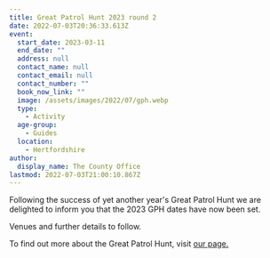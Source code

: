 ```yaml
---
title: Great Patrol Hunt 2023 round 2
date: 2022-07-03T20:36:33.613Z
event:
  start_date: 2023-03-11
  end_date: ""
  address: null
  contact_name: null
  contact_email: null
  contact_number: ""
  book_now_link: ""
  image: /assets/images/2022/07/gph.webp
  type:
    - Activity
  age-group:
    - Guides
  location:
    - Hertfordshire
author:
  display_name: The County Office
lastmod: 2022-07-03T21:00:10.867Z
---
```

Following the success of yet another year's Great Patrol Hunt we are delighted to inform you that the 2023 GPH dates have now been set.

Venues and further details to follow.

To find out more about the Great Patrol Hunt, visit [our page.](/great-patrol-hunt/)
